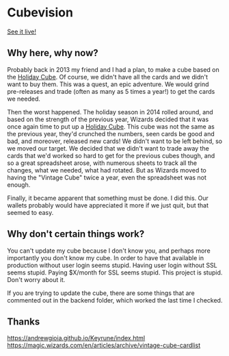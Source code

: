 # Cubevision

[See it live!](http://cube.ianhook.com)

## Why here, why now?

Probably back in 2013 my friend and I had a plan, to make a cube based on the [Holiday Cube](https://magic.wizards.com/en/articles/archive/mtgo-articles/2013-holiday-cube-and-commander-2013-2013-11-20#2013cube). Of course, we didn't have all the cards and we didn't want to buy them. This was a quest, an epic adventure. We would grind pre-releases and trade (often as many as 5 times a year!) to get the cards we needed.

Then the worst happened. The holiday season in 2014 rolled around, and based on the strength of the previous year, Wizards decided that it was once again time to put up a [Holiday Cube](https://magic.wizards.com/en/MTGO/articles/archive/2014-holiday-cube-card-list-2014-12-08). This cube was not the same as the previous year, they'd crunched the numbers, seen cards be good and bad, and moreover, released new cards! We didn't want to be left behind, so we moved our target. We decided that we didn't want to trade away the cards that we'd worked so hard to get for the previous cubes though, and so a great spreadsheet arose, with numerous sheets to track all the changes, what we needed, what had rotated. But as Wizards moved to having the "Vintage Cube" twice a year, even the spreadsheet was not enough.

Finally, it became apparent that something must be done. I did this. Our wallets probably would have appreciated it more if we just quit, but that seemed to easy.

## Why don't certain things work?

You can't update my cube because I don't know you, and perhaps more importantly you don't know my cube. In order to have that available in production without user login seems stupid. Having user login without SSL seems stupid. Paying $X/month for SSL seems stupid. This project is stupid. Don't worry about it.

If you are trying to update the cube, there are some things that are commented out in the backend folder, which worked the last time I checked. 

## Thanks

https://andrewgioia.github.io/Keyrune/index.html
https://magic.wizards.com/en/articles/archive/vintage-cube-cardlist
